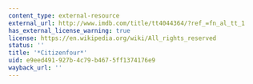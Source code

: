 ```yaml
---
content_type: external-resource
external_url: http://www.imdb.com/title/tt4044364/?ref_=fn_al_tt_1
has_external_license_warning: true
license: https://en.wikipedia.org/wiki/All_rights_reserved
status: ''
title: '*Citizenfour*'
uid: e9eed491-927b-4c79-b467-5ff1374176e9
wayback_url: ''
---
```

